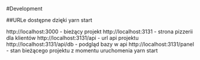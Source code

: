 #Development

##URLe dostępne dzięki yarn start

http://localhost:3000 - bieżący projekt
http://localhost:3131 - strona pizzerii dla klientów
http://localhost:3131/api - url api projektu
http://localhost:3131/api/db - podgląd bazy w api
http://localhost:3131/panel - stan bieżącego projektu z momentu uruchomenia yarn start 

